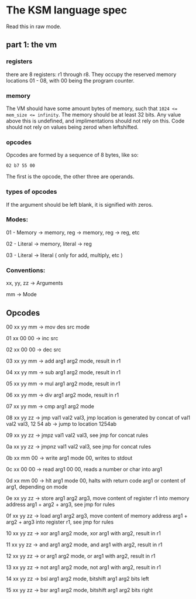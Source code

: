 # The KSM language spec

Read this in raw mode.

## part 1: the vm

### registers

there are 8 registers: r1 through r8. They occupy the reserved memory locations 01 - 08, with 00 being the program counter.

### memory

The VM should have some amount bytes of memory, such that `1024 <= mem_size <= infinity`.
The memory should be at least 32 bits. Any value above this is undefined, and implimentations should not rely on this. Code should not rely on values being zerod when leftshifted.

### opcodes

Opcodes are formed by a sequence of 8 bytes, like so:

`02 b7 55 00`

The first is the opcode, the other three are operands.

### types of opcodes

If the argument should be left blank, it is signified with zeros.

### Modes:

01 - Memory -> memory, reg -> memory, reg -> reg, etc

02 - Literal -> memory, literal -> reg

03 - Literal -> literal ( only for add, multiply, etc )

### Conventions:

xx, yy, zz -> Arguments

mm -> Mode

## Opcodes

00 xx yy mm -> mov des src mode

01 xx 00 00 -> inc src

02 xx 00 00 -> dec src

03 xx yy mm -> add arg1 arg2 mode, result in r1

04 xx yy mm -> sub arg1 arg2 mode, result in r1

05 xx yy mm -> mul arg1 arg2 mode, result in r1

06 xx yy mm -> div arg1 arg2 mode, result in r1

07 xx yy mm -> cmp arg1 arg2 mode

08 xx yy zz -> jmp val1 val2 val3, jmp location is generated by concat of val1 val2 val3, 12 54 ab -> jump to location 1254ab

09 xx yy zz -> jmpz val1 val2 val3, see jmp for concat rules

0a xx yy zz -> jmpnz val1 val2 val3, see jmp for concat rules

0b xx mm 00 -> write arg1 mode 00, writes to stdout

0c xx 00 00 -> read arg1 00 00, reads a number or char into arg1

0d xx mm 00 -> hlt arg1 mode 00, halts with return code arg1 or content of arg1, depending on mode

0e xx yy zz -> store arg1 arg2 arg3, move content of register r1 into memory address arg1 + arg2 + arg3, see jmp for rules

0f xx yy zz -> load arg1 arg2 arg3, move content of memory address arg1 + arg2 + arg3 into register r1, see jmp for rules

10 xx yy zz -> xor arg1 arg2 mode, xor arg1 with arg2, result in r1

11 xx yy zz -> and arg1 arg2 mode, and arg1 with arg2, result in r1

12 xx yy zz -> or arg1 arg2 mode, or arg1 with arg2, result in r1

13 xx yy zz -> not arg1 arg2 mode, not arg1 with arg2, result in r1

14 xx yy zz -> bsl arg1 arg2 mode, bitshift arg1 arg2 bits left

15 xx yy zz -> bsr arg1 arg2 mode, bitshift arg1 arg2 bits right




